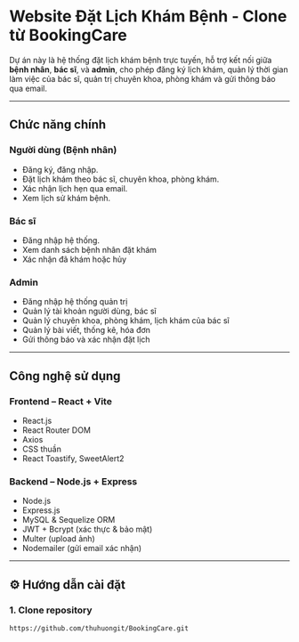 # Website Đặt Lịch Khám Bệnh - Clone từ BookingCare

Dự án này là hệ thống đặt lịch khám bệnh trực tuyến, hỗ trợ kết nối giữa **bệnh nhân**, **bác sĩ**, và **admin**, cho phép đăng ký lịch khám, quản lý thời gian làm việc của bác sĩ, quản trị chuyên khoa, phòng khám và gửi thông báo qua email.

---

## Chức năng chính

### Người dùng (Bệnh nhân)
- Đăng ký, đăng nhập.
- Đặt lịch khám theo bác sĩ, chuyên khoa, phòng khám.
- Xác nhận lịch hẹn qua email.
- Xem lịch sử khám bệnh.

### Bác sĩ
- Đăng nhập hệ thống.
- Xem danh sách bệnh nhân đặt khám
- Xác nhận đã khám hoặc hủy

### Admin
- Đăng nhập hệ thống quản trị
- Quản lý tài khoản người dùng, bác sĩ
- Quản lý chuyên khoa, phòng khám, lịch khám của bác sĩ
- Quản lý bài viết, thống kê, hóa đơn
- Gửi thông báo và xác nhận đặt lịch

---

##  Công nghệ sử dụng

### Frontend – React + Vite
- React.js
- React Router DOM
- Axios
- CSS thuần
- React Toastify, SweetAlert2

### Backend – Node.js + Express
- Node.js
- Express.js
- MySQL & Sequelize ORM
- JWT + Bcrypt (xác thực & bảo mật)
- Multer (upload ảnh)
- Nodemailer (gửi email xác nhận)

---

## ⚙️ Hướng dẫn cài đặt

### 1. Clone repository

```bash
https://github.com/thuhuongit/BookingCare.git
